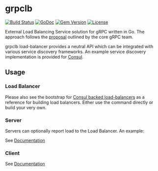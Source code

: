 # grpclb

[![Build Status](https://travis-ci.org/bsm/grpclb.png?branch=master)](https://travis-ci.org/bsm/grpclb)
[![GoDoc](https://godoc.org/github.com/bsm/grpclb?status.png)](http://godoc.org/github.com/bsm/grpclb)
[![Gem Version](https://badge.fury.io/rb/grpclb.svg)](https://badge.fury.io/rb/grpclb)
[![License](https://img.shields.io/badge/License-Apache%202.0-blue.svg)](https://opensource.org/licenses/Apache-2.0)

External Load Balancing Service solution for gRPC written in Go. The approach follows the
[proposal](https://github.com/grpc/grpc/blob/master/doc/load-balancing.md) outlined by the
core gRPC team.

grpclb load-balancer provides a neutral API which can be integrated with various service discovery
frameworks. An example service discovery implementation is provided for [Consul](discovery/consul/).

## Usage

### Load Balancer

Please also see the bootstrap for [Consul backed load-balancers](cmd/grpc-lb-consul/main.go)
as a reference for building load balancers. Either use the command directly or build your very own.

### Server

Servers can optionally report load to the Load Balancer. An example:

See [Documentation](https://godoc.org/github.com/sipian/grpc-5G-SBA/grpclb/load)

### Client

See [Documentation](https://godoc.org/github.com/bsm/grpclb#NewResolver)
